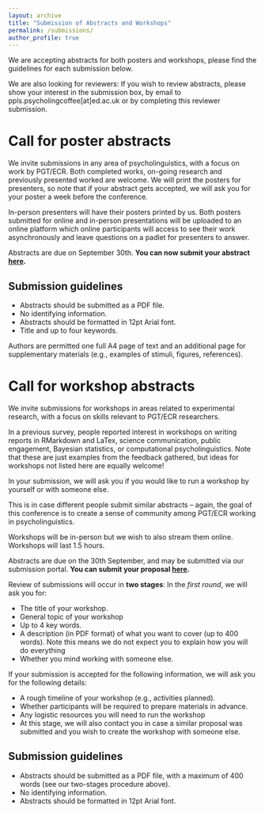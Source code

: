 ```yaml
---
layout: archive
title: "Submission of Abstracts and Workshops"
permalink: /submissions/
author_profile: true
---
```


We are accepting abstracts for both posters and workshops, please find the guidelines for each submission below.

We are also looking for reviewers: If you wish to review abstracts, please show your interest in the submission box, by email to ppls.psycholingcoffee[at]ed.ac.uk or by completing this reviewer submission.

Call for poster abstracts
=====
We invite submissions in any area of psycholinguistics, with a focus on work by PGT/ECR. Both completed works, on-going research and previously presented worked are welcome. We will print the posters for presenters, so note that if your abstract gets accepted, we will ask you for your poster a week before the conference. 

In-person presenters will have their posters printed by us. Both posters submitted for online and in-person presentations will be uploaded to an online platform which online participants will access to see their work asynchronously and leave questions on a padlet for presenters to answer.

Abstracts are due on September 30th. **You can now submit your abstract [here](https://edinburgh.eu.qualtrics.com/jfe/form/SV_3wJriza6k3bDDmu).**

Submission guidelines
-----
+ Abstracts should be submitted as a PDF file.
+ No identifying information.
+ Abstracts should be formatted in 12pt Arial font.
+ Title and up to four keywords.

Authors are permitted one full A4 page of text and an additional page for supplementary materials (e.g., examples of stimuli, figures, references).

Call for workshop abstracts
=====
We invite submissions for workshops in areas related to experimental research, with a focus on skills relevant to PGT/ECR researchers.

In a previous survey, people reported interest in workshops on writing reports in RMarkdown and LaTex, science communication, public engagement, Bayesian statistics, or computational psycholinguistics. Note that these are just examples from the feedback gathered, but ideas for workshops not listed here are equally welcome!

In your submission, we will ask you if you would like to run a workshop by yourself or with someone else.

This is in case different people submit similar abstracts – again, the goal of this conference is to create a sense of community among PGT/ECR working in psycholinguistics.

Workshops will be in-person but we wish to also stream them online. Workshops will last 1.5 hours.

Abstracts are due on the 30th September, and may be submitted via our submission portal. **You can submit your proposal [here](https://edinburgh.eu.qualtrics.com/jfe/form/SV_eyS0eGXWR5cEv6m).**

Review of submissions will occur in **two stages**:
In the _first round_, we will ask you for:
+ The title of your workshop.
+ General topic of your workshop
+ Up to 4 key words.
+ A description (in PDF format) of what you want to cover (up to 400 words). Note this means we do not expect you to explain how you will do everything
+ Whether you mind working with someone else.

If your submission is accepted for the following information, we will ask you for the following details:
+ A rough timeline of your workshop (e.g., activities planned).
+ Whether participants will be required to prepare materials in advance.
+ Any logistic resources you will need to run the workshop
+ At this stage, we will also contact you in case a similar proposal was submitted and you wish to create the workshop with someone else.

Submission guidelines
-----
+ Abstracts should be submitted as a PDF file, with a maximum of 400 words (see our two-stages procedure above).
+ No identifying information.
+ Abstracts should be formatted in 12pt Arial font.
